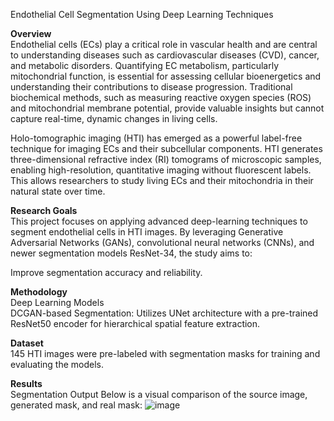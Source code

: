 Endothelial Cell Segmentation Using Deep Learning Techniques<br />

**Overview**<br />
Endothelial cells (ECs) play a critical role in vascular health and are central to understanding diseases such as cardiovascular diseases (CVD), cancer, and metabolic disorders. Quantifying EC metabolism, particularly mitochondrial function, is essential for assessing cellular bioenergetics and understanding their contributions to disease progression. Traditional biochemical methods, such as measuring reactive oxygen species (ROS) and mitochondrial membrane potential, provide valuable insights but cannot capture real-time, dynamic changes in living cells.<br />

Holo-tomographic imaging (HTI) has emerged as a powerful label-free technique for imaging ECs and their subcellular components. HTI generates three-dimensional refractive index (RI) tomograms of microscopic samples, enabling high-resolution, quantitative imaging without fluorescent labels. This allows researchers to study living ECs and their mitochondria in their natural state over time.<br />

**Research Goals**<br />
This project focuses on applying advanced deep-learning techniques to segment endothelial cells in HTI images. By leveraging Generative Adversarial Networks (GANs), convolutional neural networks (CNNs), and newer segmentation models ResNet-34, the study aims to:<br />

Improve segmentation accuracy and reliability.<br />

**Methodology**<br />
Deep Learning Models<br />
DCGAN-based Segmentation: Utilizes UNet architecture with a pre-trained ResNet50 encoder for hierarchical spatial feature extraction.<br />

**Dataset**<br />
145 HTI images were pre-labeled with segmentation masks for training and evaluating the models.<br />

**Results**<br />
Segmentation Output
Below is a visual comparison of the source image, generated mask, and real mask:
![image](https://github.com/user-attachments/assets/a3eddd4f-60ca-4562-b2ea-7fbcd4053296)
